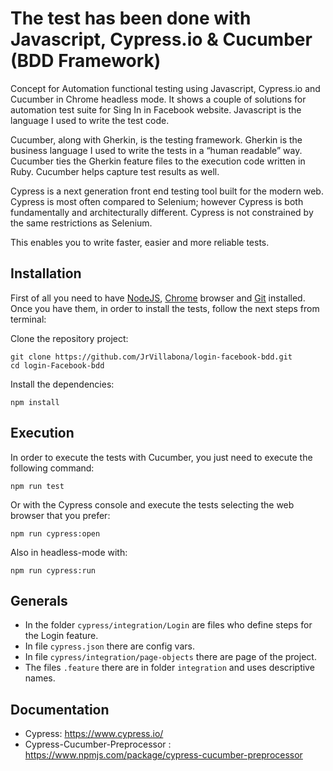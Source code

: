 # The test has been done with Javascript, Cypress.io & Cucumber (BDD Framework)

Concept for Automation functional testing using Javascript, Cypress.io and Cucumber in Chrome headless mode. It shows a couple of solutions for automation test suite for Sing In in Facebook website. Javascript is the language I used to write the test code.

Cucumber, along with Gherkin, is the testing framework. Gherkin is the business language I used to write the tests in a “human readable” way. Cucumber ties the Gherkin feature files to the execution code written in Ruby. Cucumber helps capture test results as well.

Cypress is a next generation front end testing tool built for the modern web. Cypress is most often compared to Selenium; however Cypress is both fundamentally and architecturally different. Cypress is not constrained by the same restrictions as Selenium.

This enables you to write faster, easier and more reliable tests.

## Installation

First of all you need to have [NodeJS](https://nodejs.org/es/), [Chrome](https://www.google.es/chrome/index.html) browser and [Git](https://git-scm.com/download) installed. Once you have them, in order to install the tests, follow the next steps from terminal:

Clone the repository project:

```
git clone https://github.com/JrVillabona/login-facebook-bdd.git
cd login-Facebook-bdd
```

Install the dependencies:

```
npm install
```

## Execution

In order to execute the tests with Cucumber, you just need to execute the following command:

```
npm run test
```

Or with the Cypress console and execute the tests selecting the web browser that you prefer:

```
npm run cypress:open
```

Also in headless-mode with:

```
npm run cypress:run
```

## Generals

- In the folder `cypress/integration/Login` are files who define steps for the Login feature.
- In file `cypress.json` there are config vars.
- In file `cypress/integration/page-objects` there are page of the project.
- The files `.feature` there are in folder `integration` and uses descriptive names.

## Documentation

- Cypress: https://www.cypress.io/
- Cypress-Cucumber-Preprocessor : https://www.npmjs.com/package/cypress-cucumber-preprocessor
